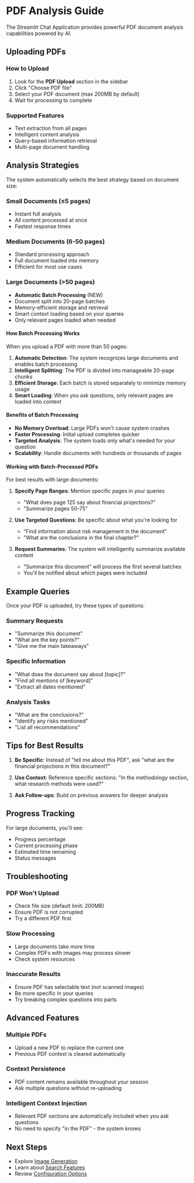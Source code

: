 # PDF Analysis Guide

The Streamlit Chat Application provides powerful PDF document analysis capabilities powered by AI.

## Uploading PDFs

### How to Upload

1. Look for the **PDF Upload** section in the sidebar
2. Click "Choose PDF file"
3. Select your PDF document (max 200MB by default)
4. Wait for processing to complete

### Supported Features

- Text extraction from all pages
- Intelligent content analysis
- Query-based information retrieval
- Multi-page document handling

## Analysis Strategies

The system automatically selects the best strategy based on document size:

### Small Documents (≤5 pages)

- Instant full analysis
- All content processed at once
- Fastest response times

### Medium Documents (6-50 pages)

- Standard processing approach
- Full document loaded into memory
- Efficient for most use cases

### Large Documents (>50 pages)

- **Automatic Batch Processing** (NEW)
- Document split into 20-page batches
- Memory-efficient storage and retrieval
- Smart context loading based on your queries
- Only relevant pages loaded when needed

#### How Batch Processing Works

When you upload a PDF with more than 50 pages:

1. **Automatic Detection**: The system recognizes large documents and enables batch processing
2. **Intelligent Splitting**: The PDF is divided into manageable 20-page chunks
3. **Efficient Storage**: Each batch is stored separately to minimize memory usage
4. **Smart Loading**: When you ask questions, only relevant pages are loaded into context

#### Benefits of Batch Processing

- **No Memory Overload**: Large PDFs won't cause system crashes
- **Faster Processing**: Initial upload completes quicker
- **Targeted Analysis**: The system loads only what's needed for your question
- **Scalability**: Handle documents with hundreds or thousands of pages

#### Working with Batch-Processed PDFs

For best results with large documents:

1. **Specify Page Ranges**: Mention specific pages in your queries
   - "What does page 125 say about financial projections?"
   - "Summarize pages 50-75"

2. **Use Targeted Questions**: Be specific about what you're looking for
   - "Find information about risk management in the document"
   - "What are the conclusions in the final chapter?"

3. **Request Summaries**: The system will intelligently summarize available content
   - "Summarize this document" will process the first several batches
   - You'll be notified about which pages were included

## Example Queries

Once your PDF is uploaded, try these types of questions:

### Summary Requests

- "Summarize this document"
- "What are the key points?"
- "Give me the main takeaways"

### Specific Information

- "What does the document say about [topic]?"
- "Find all mentions of [keyword]"
- "Extract all dates mentioned"

### Analysis Tasks

- "What are the conclusions?"
- "Identify any risks mentioned"
- "List all recommendations"

## Tips for Best Results

1. **Be Specific**: Instead of "tell me about this PDF", ask "what are the financial projections in this document?"

2. **Use Context**: Reference specific sections: "In the methodology section, what research methods were used?"

3. **Ask Follow-ups**: Build on previous answers for deeper analysis

## Progress Tracking

For large documents, you'll see:

- Progress percentage
- Current processing phase
- Estimated time remaining
- Status messages

## Troubleshooting

### PDF Won't Upload

- Check file size (default limit: 200MB)
- Ensure PDF is not corrupted
- Try a different PDF first

### Slow Processing

- Large documents take more time
- Complex PDFs with images may process slower
- Check system resources

### Inaccurate Results

- Ensure PDF has selectable text (not scanned images)
- Be more specific in your queries
- Try breaking complex questions into parts

## Advanced Features

### Multiple PDFs

- Upload a new PDF to replace the current one
- Previous PDF context is cleared automatically

### Context Persistence

- PDF content remains available throughout your session
- Ask multiple questions without re-uploading

### Intelligent Context Injection

- Relevant PDF sections are automatically included when you ask questions
- No need to specify "in the PDF" - the system knows

## Next Steps

- Explore [Image Generation](image-generation.md)
- Learn about [Search Features](search-features.md)
- Review [Configuration Options](../configuration/environment.md)
